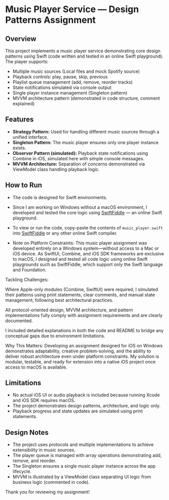 # Music Player Service — Design Patterns Assignment

## Overview

This project implements a music player service demonstrating core design patterns using Swift (code written and tested in an online Swift playground). The player supports:

- Multiple music sources (Local files and mock Spotify source)
- Playback controls: play, pause, skip, previous
- Playlist queue management (add, remove, reorder tracks)
- State notifications simulated via console output
- Single player instance management (Singleton pattern)
- MVVM architecture pattern (demonstrated in code structure, comment explained)


## Features

- **Strategy Pattern:** Used for handling different music sources through a unified interface.
- **Singleton Pattern:** The music player ensures only one player instance exists.
- **Observer Pattern (simulated):** Playback state notifications using Combine in iOS, simulated here with simple console messages.
- **MVVM Architecture:** Separation of concerns demonstrated via ViewModel class handling playback logic.


## How to Run

- The code is designed for Swift environments.
- Since I am working on Windows without a macOS environment, I developed and tested the core logic using [SwiftFiddle](https://swiftfiddle.com) — an online Swift playground.
- To view or run the code, copy-paste the contents of `music_player.swift` into [SwiftFiddle](https://swiftfiddle.com) or any other online Swift compiler.

- Note on Platform Constraints:
This music player assignment was developed entirely on a Windows system—without access to a Mac or iOS device. As SwiftUI, Combine, and iOS SDK frameworks are exclusive to macOS, I designed and tested all code logic using online Swift playgrounds such as SwiftFiddle, which support only the Swift language and Foundation.

Tackling Challenges:

Where Apple-only modules (Combine, SwiftUI) were required, I simulated their patterns using print statements, clear comments, and manual state management, following best architectural practices.

All protocol-oriented design, MVVM architecture, and pattern implementations fully comply with assignment requirements and are clearly documented.

I included detailed explanations in both the code and README to bridge any conceptual gaps due to environment limitations.

Why This Matters:
Developing an assignment designed for iOS on Windows demonstrates adaptability, creative problem-solving, and the ability to deliver robust architecture even under platform constraints. My solution is modular, testable, and ready for extension into a native iOS project once access to macOS is available.


## Limitations

- No actual iOS UI or audio playback is included because running Xcode and iOS SDK requires macOS.
- The project demonstrates design patterns, architecture, and logic only.
- Playback progress and state updates are simulated using print statements.


## Design Notes

- The project uses protocols and multiple implementations to achieve extensibility in music sources.
- The player queue is managed with array operations demonstrating add, remove, and reorder.
- The Singleton ensures a single music player instance across the app lifecycle.
- MVVM is illustrated by a ViewModel class separating UI logic from business logic (commented in code).


Thank you for reviewing my assignment!
